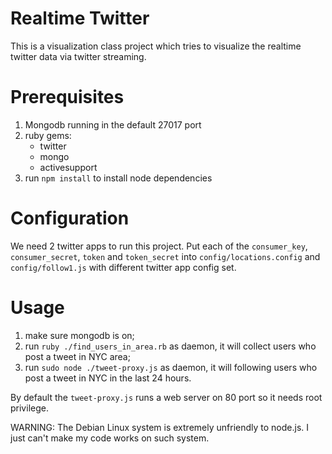 # Realtime Twitter

This is a visualization class project which tries to visualize the realtime twitter data via twitter streaming.

# Prerequisites

1. Mongodb running in the default 27017 port
2. ruby gems:
   - twitter
   - mongo
   - activesupport
3. run `npm install` to install node dependencies

# Configuration
We need 2 twitter apps to run this project. Put each of the `consumer_key`, `consumer_secret`, `token` and `token_secret` into `config/locations.config` and `config/follow1.js` with different twitter app config set.

# Usage

1. make sure mongodb is on;
2. run `ruby ./find_users_in_area.rb` as daemon, it will collect users who post a tweet in NYC area;
3. run `sudo node ./tweet-proxy.js` as daemon, it will following users who post a tweet in NYC in the last 24 hours.

By default the `tweet-proxy.js` runs a web server on 80 port so it needs root privilege.

WARNING: The Debian Linux system is extremely unfriendly to node.js. I just can't make my code works on such system.
